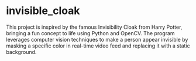 # invisible_cloak
This project is inspired by the famous Invisibility Cloak from Harry Potter, bringing a fun concept to life using Python and OpenCV. The program leverages computer vision techniques to make a person appear invisible by masking a specific color in real-time video feed and replacing it with a static background.

